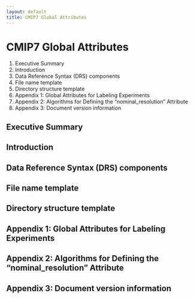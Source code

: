 ```yaml
---
layout: default
title: CMIP7 Global Attributes
---
```


# CMIP7 Global Attributes

1. Executive Summary
2. Introduction
3. Data Reference Syntax (DRS) components
4. File name template
5. Directory structure template
6. Appendix 1: Global Attributes for Labeling Experiments
7. Appendix 2: Algorithms for Defining the “nominal_resolution” Attribute
8. Appendix 3: Document version information

## Executive Summary
## Introduction
## Data Reference Syntax (DRS) components
## File name template
## Directory structure template
## Appendix 1: Global Attributes for Labeling Experiments
## Appendix 2: Algorithms for Defining the “nominal_resolution” Attribute
## Appendix 3: Document version information
